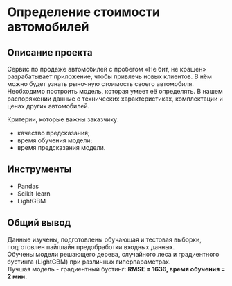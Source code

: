 # Определение стоимости автомобилей

## Описание проекта
Сервис по продаже автомобилей с пробегом «Не бит, не крашен» разрабатывает приложение, чтобы привлечь новых клиентов. В нём можно будет узнать рыночную стоимость своего автомобиля. 
Необходимо построить модель, которая умеет её определять. В нашем распоряжении данные о технических характеристиках, комплектации и ценах других автомобилей.

Критерии, которые важны заказчику:
- качество предсказания;
- время обучения модели;
- время предсказания модели.

## Инструменты
- Pandas
- Scikit-learn
- LightGBM

## Общий вывод
Данные изучены, подготовлены обучающая и тестовая выборки, подготовлен пайплайн предобработки входных данных.  
Обучены модели решающего дерева, случайного леса и градиентного бустинга (LightGBM) при различных гиперпараметрах.  
Лучшая модель - градиентный бустинг: **RMSE = 1636, время обучения = 2 мин.**